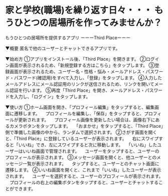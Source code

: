 # 家と学校(職場)を繰り返す日々・・・  もうひとつの居場所を作ってみませんか？

もうひとつの居場所を提供するアプリ
ーーーThird Placeーーー

▼概要
匿名で他のユーザーとチャットできるアプリです。

▼始め方
①アプリをインストール後、「Third Place」を開きます。
②ログイン画面が表示されるため、「新規登録する方はこちら」をタップします。
③登録画面が表示されるため、ユーザー名・性格・悩み・メールアドレス・パスワード・パスワード(確認用)をすべて入力し、「登録」をタップします。
④入力したメールアドレスにメール認証用のリンクが送信されるため、リンクを開いてメール認証を行います。
⑤再度「Third Place」を開き、メールアドレス・パスワードを入力し、「ログイン」をタップします。

▼使い方
①ホーム画面を開き、「プロフィール編集」をタップすると、編集画面に遷移します。
　プロフィールを編集し、「保存」をタップすると、プロフィールが更新されます。
　プロフィール画像を更新したい場合は、画像右下にあるカメラボタンをタップします。
　「おまかせ」をタップすると、「Third Place」側で準備した画像の中から、ランダムで選択されます。
②さがす画面を開くと、「Third Place」に登録しているユーザーが表示されます。
　右にスワイプすると「いいね」でき、左にスワイプすると次に移動します。
　「いいね」したユーザーはいいね画面で管理されます。
　ユーザーをタップすると、ユーザーのプロフィールが表示されます。
③メッセージ画面を開くと、他ユーザーとのメッセージ一覧が表示されます。
　タップすると、ユーザーとのチャット画面に遷移します。
④いいね画面を開くと、これまで「いいね」したユーザーが表示されます。
　ユーザーを選択すると、ユーザーのプロフィールが表示されます。
　プロフィールの右上の編集ボタンをタップすると、ユーザーとチャットすることができます。
